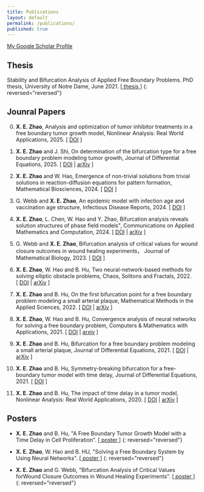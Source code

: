 ```yaml
---
title: Publications
layout: default
permalink: /publications/
published: true
---
```


<a href="https://scholar.google.com/citations?user=jlRNTa8AAAAJ&hl=en">My Google Scholar Profile</a>

## Thesis
Stability and Bifurcation Analysis of Applied Free Boundary Problems. PhD thesis, University of Notre Dame, June 2021. [[ thesis ](https://drive.google.com/file/d/1Mrph0rRfZuhuKckJBSTx0xkz_KzfTBI9/view?usp=sharing)]
{: reversed="reversed"}


## Jounral Papers
0. <b>X. E. Zhao</b>, Analysis and optimization of tumor inhibitor treatments in a free boundary tumor growth model, Nonlinear Analysis: Real World Applications, 2025. [&nbsp;<a href="https://authors.elsevier.com/a/1l7LJ5Dp%7E-tRtU">DOI</a>&nbsp;]

0. <b>X. E. Zhao</b> and J. Shi, On determination of the bifurcation type for a free boundary problem modeling tumor growth, Journal of Differential Equations, 2025. [&nbsp;<a href="https://www.sciencedirect.com/science/article/pii/S0022039625003791">DOI</a>&nbsp;|
<a href="https://arxiv.org/abs/2502.15065">arXiv</a>&nbsp;]

0. <b>X. E. Zhao</b> and W. Hao, Emergence of non-trivial solutions from trivial solutions in reaction-diffusion equations for
pattern formation, Mathematical Biosciences, 2024. [&nbsp;<a href="https://www.sciencedirect.com/science/article/pii/S0025556424000828">DOI</a>&nbsp;]

0. G. Webb and <b>X. E. Zhao</b>, An epidemic model with infection age and vaccination age structure, Infectious Disease Reports, 2024. [&nbsp;<a href="https://www.mdpi.com/2036-7449/16/1/4">DOI</a>&nbsp;]

0. <b>X. E. Zhao</b>, L. Chen, W. Hao and Y. Zhao, Bifurcation analysis reveals solution structures of phase field models", Communications on Applied Mathematics and Computation, 2024. [&nbsp;<a href="https://link.springer.com/article/10.1007/s42967-022-00221-1">DOI</a>&nbsp;|
<a href="https://arxiv.org/abs/2210.06691">arXiv</a>&nbsp;]

0. G. Webb and <b>X. E. Zhao</b>, Bifurcation analysis of critical values for wound closure outcomes in wound healing experiments， Journal of Mathematical Biology, 2023. [&nbsp;<a href="https://link.springer.com/article/10.1007/s00285-023-01896-7">DOI</a>&nbsp;]

0. <b>X. E. Zhao</b>, W. Hao and B. Hu, Two neural-network-based methods for solving elliptic obstacle problems, Chaos, Solitons and Fractals, 2022. [&nbsp;<a href="https://www.sciencedirect.com/science/article/abs/pii/S0960077922005239">DOI</a>&nbsp;|
<a href="https://arxiv.org/abs/2111.01761">arXiv</a>&nbsp;]

0. <b>X. E. Zhao</b> and B. Hu, On the first bifurcation point for a free boundary problem modeling a small arterial plaque, Mathematical Methods in the Applied Sciences, 2022. [&nbsp;<a href="https://onlinelibrary.wiley.com/doi/abs/10.1002/mma.8087">DOI</a>&nbsp;|
<a href="https://arxiv.org/abs/2011.01528">arXiv</a>&nbsp;]

0. <b>X. E. Zhao</b>, W. Hao and B. Hu, Convergence analysis of neural networks for solving a free boundary problem, Computers & Mathematics with Applications, 2021. [&nbsp;<a href="https://www.sciencedirect.com/science/article/pii/S0898122121001139?casa_token=o-RVbd0DHt0AAAAA:-WRnFnAO1k8AXBPk-2dFYNKJJkQ6fz9To45_M6OhZzpuZ0SmrfUutiIcq5FFkTicF5CvqItvyw">DOI</a>&nbsp;|
<a href="https://arxiv.org/abs/2011.00315">arxiv</a>&nbsp;]

0. <b>X. E. Zhao</b> and B. Hu, Bifurcation for a free boundary problem modeling a small arterial plaque, Journal of Differential Equations, 2021. [&nbsp;<a href="https://www.sciencedirect.com/science/article/abs/pii/S002203962100231X">DOI</a>&nbsp;|
<a href="https://arxiv.org/abs/2008.02407">arXiv</a>&nbsp;]

0. <b>X. E. Zhao</b> and B. Hu, Symmetry-breaking bifurcation for a free-boundary tumor model with time delay, Journal of Differential Equations, 2021. [&nbsp;<a href="https://www.sciencedirect.com/science/article/abs/pii/S0022039620300280">DOI</a>&nbsp;]


0. <b>X. E. Zhao</b> and B. Hu, The impact of time delay in a tumor model, Nonlinear Analysis: Real World Applications, 2020. [&nbsp;<a href="https://www.sciencedirect.com/science/article/abs/pii/S1468121818312732">DOI</a>&nbsp;|
<a href="https://arxiv.org/abs/1907.01148">arXiv</a>&nbsp;]















## Posters
* <b>X. E. Zhao</b> and B. Hu, "A Free Boundary Tumor Growth Model with a Time Delay in Cell Proliferation". [[ poster ](https://drive.google.com/file/d/150LiQvIaTKNHumH_hkT1VzfNzhzMAI03/view?usp=sharing)]
{: reversed="reversed"}

* <b>X. E. Zhao</b>, W. Hao and B. HU, "Solving a Free Boundary System by Using Neural Networks". [[ poster ](https://drive.google.com/file/d/145iRWgocVOQzJa5CstVUh1dYVMu0rz7L/view?usp=sharing)]
{: reversed="reversed"}

* <b>X. E. Zhao</b> and G. Webb, "Bifurcation Analysis of Critical Values forWound Closure Outcomes in Wound Healing Experiments". [[ poster ](https://drive.google.com/file/d/1-zAy2c2-1LoJ6ZnUzD3ktGPXwTQZTTew/view)]
{: reversed="reversed"}




